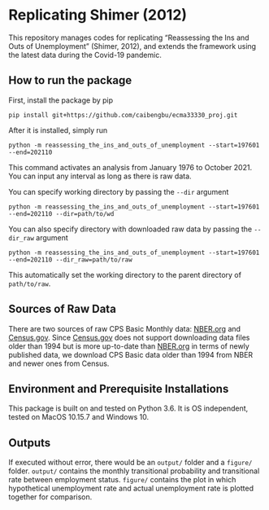 # Replicating Shimer (2012)

This repository manages codes for replicating “Reassessing the Ins and Outs of Unemployment” (Shimer, 2012), and extends the framework using the latest data during the Covid-19 pandemic.

## How to run the package
First, install the package by pip
```
pip install git+https://github.com/caibengbu/ecma33330_proj.git
```
After it is installed, simply run
```
python -m reassessing_the_ins_and_outs_of_unemployment --start=197601 --end=202110
```
This command activates an analysis from January 1976 to October 2021. You can input any interval as long as there is raw data.

You can specify working directory by passing the `--dir` argument
```
python -m reassessing_the_ins_and_outs_of_unemployment --start=197601 --end=202110 --dir=path/to/wd
```
You can also specify directory with downloaded raw data by passing the `--dir_raw` argument
```
python -m reassessing_the_ins_and_outs_of_unemployment --start=197601 --end=202110 --dir_raw=path/to/raw
```
This automatically set the working directory to the parent directory of `path/to/raw`.
## Sources of Raw Data
There are two sources of raw CPS Basic Monthly data: [NBER.org](https://data.nber.org/cps-basic2/) and [Census.gov](https://www.census.gov/data/datasets/time-series/demo/cps/cps-basic.html). Since [Census.gov](https://www.census.gov/data/datasets/time-series/demo/cps/cps-basic.html) does not support downloading data files older than 1994 but is more up-to-date than [NBER.org](https://data.nber.org/cps-basic2/) in terms of newly published data, we download CPS Basic data older than 1994 from NBER and newer ones from Census.

## Environment and Prerequisite Installations
This package is built on and tested on Python 3.6. It is OS independent, tested on MacOS 10.15.7 and Windows 10. 

## Outputs
If executed without error, there would be an `output/` folder and a `figure/` folder. `output/` contains the monthly transitional probability and transitional rate between employment status. `figure/` contains the plot in which hypothetical unemployment rate and actual unemployment rate is plotted together for comparison.
